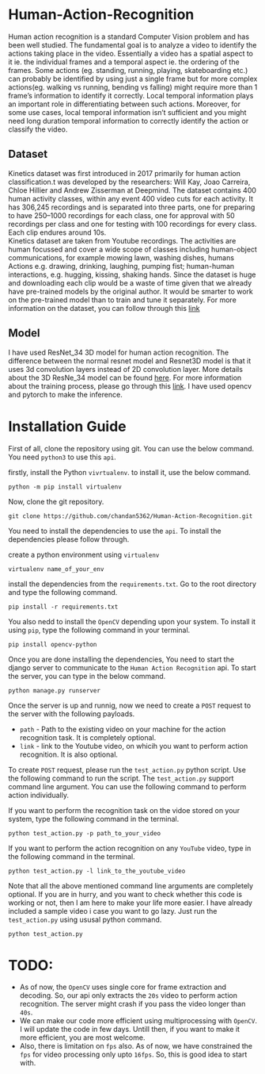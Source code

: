 # Human-Action-Recognition
Human action recognition is a standard Computer Vision problem and has been well studied. The fundamental goal is to analyze a video to identify the actions taking place in the video. Essentially a video has a spatial aspect to it ie. the individual frames and a temporal aspect ie. the ordering of the frames. Some actions (eg. standing, running, playing, skateboarding etc.) can probably be identified by using just a single frame but for more complex actions(eg. walking vs running, bending vs falling) might require more than 1 frame’s information to identify it correctly. Local temporal information plays an important role in differentiating between such actions. Moreover, for some use cases, local temporal information isn’t sufficient and you might need long duration temporal information to correctly identify the action or classify the video.

## Dataset
Kinetics dataset was first introduced in 2017 primarily for human action classification.t was developed by the researchers: Will Kay, Joao Carreira, Chloe Hillier and Andrew Zisserman at Deepmind. The dataset contains 400 human activity classes, within any event 400 video cuts for each activity. It has 306,245 recordings and is separated into three parts, one for preparing to have 250–1000 recordings for each class, one for approval with 50 recordings per class and one for testing with 100 recordings for every class. Each clip endures around 10s. </br>
Kinetics dataset are taken from Youtube recordings. The activities are human focussed and cover a wide scope of classes including human-object communications, for example mowing lawn, washing dishes, humans Actions e.g. drawing, drinking, laughing, pumping fist; human-human interactions, e.g. hugging, kissing, shaking hands. Since the dataset is huge and downloading each clip would be a waste of time given that we already have pre-trained models by the original author. It would be smarter to work on the pre-trained model than to train and tune it separately.
For more information on the dataset, you can follow through this [link](https://arxiv.org/abs/1705.06950)

## Model
I have used ResNet_34 3D model for human action recognition. The difference between the normal resnet model and Resnet3D model is that it uses 3d convolution layers instead of 2D convolution layer. More details about the 3D ResNe_34 model can be found [here](https://github.com/kenshohara/3D-ResNets-PyTorch). For more information about the training process, please go through this [link](http://openaccess.thecvf.com/content_cvpr_2018/html/Hara_Can_Spatiotemporal_3D_CVPR_2018_paper.html). I have used opencv and pytorch to make the inference.

# Installation Guide
First of all, clone the repository using git. You can use the below command. You need `python3` to use this `api`.

firstly, install the Python `vivrtualenv`. to install it, use the below command.

`python -m pip install virtualenv`

Now, clone the git repository.

`git clone https://github.com/chandan5362/Human-Action-Recognition.git`

You need to install the dependencies to use the `api`. To install the dependencies please follow through.

create a python environment using `virtualenv`

`virtualenv name_of_your_env`

install the dependencies from the `requirements.txt`. Go to the root directory and type the following command.

`pip install -r requirements.txt`

You also nedd to install the `OpenCV` depending upon your system. To install it using `pip`, type the following command in your terminal.

`pip install opencv-python`

Once you are done installing the dependencies, You need to start the django server to communicate to the `Human Action Recognition` api. 
To start the server, you can type in the below command.

`python manage.py runserver`

Once the server is up and runnig, now we need to create a `POST` request to the server with the following payloads.

* `path` - Path to the existing video on your machine for the action recognition task. It is completely optional.</br>
* `link` - link to the Youtube video, on whicih you want to perform action recognition. It is also optional.

To create `POST` request, please run the `test_action.py` python script. Use the following command to run the script.
The `test_action.py` support command line argument. You can use the following command to perform action individually.

If you want to perform the recognition task on the vidoe stored on your system, type the following command in the terminal.

`python test_action.py -p path_to_your_video`

If you want to perform the action recognition on any `YouTube` video, type in the following command in the terminal.

`python test_action.py -l link_to_the_youtube_video`

Note that all the above mentioned command line arguments are completely optional. If you are in hurry, and you want to check whether this code is working or not, then I am here to make your life more easier.  I have already included a sample video i case you want to go lazy. Just run the `test_action.py` using ususal python command.

`python test_action.py`


# TODO:
* As of now, the `OpenCV` uses single core for frame extraction and decoding. So, our api only extracts the `20s` video to perform action recognition. The server might crash if you pass the video longer than `40s`.
* We can make our code more efficient using multiprocessing with `OpenCV`. I will update the code in few days. Untill then, if you want to make it more efficient, you are most welcome.
* Also, there is limitation on `fps` also. As of now, we have constrained the `fps` for video processing only upto `16fps`. So, this is good idea to start with. 
